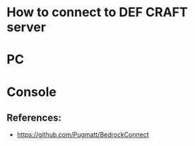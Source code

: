 # How to connect to DEF CRAFT server

# PC

# Console

## References:

* https://github.com/Pugmatt/BedrockConnect
